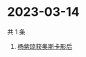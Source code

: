 # 2023-03-14

共 1 条

<!-- BEGIN ZHIHUSEARCH -->
<!-- 最后更新时间 Tue Mar 14 2023 06:19:20 GMT+0800 (China Standard Time) -->
1. [杨紫琼获奥斯卡影后](https://www.zhihu.com/search?q=杨紫琼获奥斯卡影后)
<!-- END ZHIHUSEARCH -->
